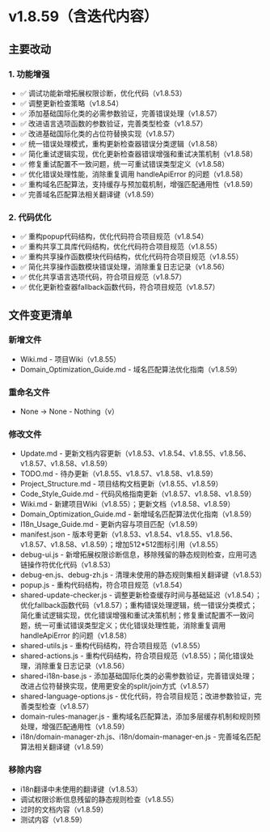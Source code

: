 # v1.8.59（含迭代内容）

## 主要改动

### 1. 功能增强

- ✅ 调试功能新增拓展权限诊断，优化代码（v1.8.53）
- ✅ 调整更新检查策略（v1.8.54）
- ✅ 添加基础国际化类的必需参数验证，完善错误处理（v1.8.57）
- ✅ 改进语言选项函数的参数验证，完善类型检查（v1.8.57）
- ✅ 改进基础国际化类的占位符替换实现（v1.8.57）
- ✅ 统一错误处理模式，重构更新检查器错误分类逻辑（v1.8.58）
- ✅ 简化重试逻辑实现，优化更新检查器错误增强和重试决策机制（v1.8.58）
- ✅ 修复重试配置不一致问题，统一可重试错误类型定义（v1.8.58）
- ✅ 优化错误处理性能，消除重复调用 handleApiError 的问题（v1.8.58）
- ✅ 重构域名匹配算法，支持缓存与预加载机制，增强匹配通用性（v1.8.59）
- ✅ 完善域名匹配算法相关翻译键（v1.8.59）

### 2. 代码优化

- ✅ 重构popup代码结构，优化代码符合项目规范（v1.8.54）
- ✅ 重构共享工具库代码结构，优化代码符合项目规范（v1.8.55）
- ✅ 重构共享操作函数模块代码结构，优化代码符合项目规范（v1.8.55）
- ✅ 简化共享操作函数模块错误处理，消除重复日志记录（v1.8.56）
- ✅ 优化共享语言选项代码，符合项目规范（v1.8.57）
- ✅ 优化更新检查器fallback函数代码，符合项目规范（v1.8.57）

## 文件变更清单

### 新增文件

- Wiki.md - 项目Wiki（v1.8.55）
- Domain_Optimization_Guide.md - 域名匹配算法优化指南（v1.8.59）

### 重命名文件

- None → None - Nothing（v）

### 修改文件

- Update.md - 更新文档内容更新（v1.8.53、v1.8.54、v1.8.55、v1.8.56、v1.8.57、v1.8.58、v1.8.59）
- TODO.md - 待办更新（v1.8.55、v1.8.57、v1.8.58、v1.8.59）
- Project_Structure.md - 项目结构文档更新（v1.8.55、v1.8.59）
- Code_Style_Guide.md - 代码风格指南更新（v1.8.57、v1.8.58、v1.8.59）
- Wiki.md - 新建项目Wiki（v1.8.55）；更新文档（v1.8.58、v1.8.59）
- Domain_Optimization_Guide.md - 新增域名匹配算法优化指南（v1.8.59）
- I18n_Usage_Guide.md - 更新内容与项目匹配（v1.8.59）
- manifest.json - 版本号更新（v1.8.53、v1.8.54、v1.8.55、v1.8.56、v1.8.57、v1.8.58、v1.8.59）；增加512*512图标引用（v1.8.55）
- debug-ui.js - 新增拓展权限诊断信息，移除残留的静态规则检查，应用可选链操作符优化代码（v1.8.53）
- debug-en.js、debug-zh.js - 清理未使用的静态规则集相关翻译键（v1.8.53）
- popup.js - 重构代码结构，符合项目规范（v1.8.54）
- shared-update-checker.js - 调整更新检查缓存时间与基础延迟（v1.8.54）；优化fallback函数代码（v1.8.57）；重构错误处理逻辑，统一错误分类模式；简化重试逻辑实现，优化错误增强和重试决策机制；修复重试配置不一致问题，统一可重试错误类型定义；优化错误处理性能，消除重复调用 handleApiError 的问题（v1.8.58）
- shared-utils.js - 重构代码结构，符合项目规范（v1.8.55）
- shared-actions.js - 重构代码结构，符合项目规范（v1.8.55）；简化错误处理，消除重复日志记录（v1.8.56）
- shared-i18n-base.js - 添加基础国际化类的必需参数验证，完善错误处理；改进占位符替换实现，使用更安全的split/join方式（v1.8.57）
- shared-language-options.js - 优化代码，符合项目规范；改进参数验证，完善类型检查（v1.8.57）
- domain-rules-manager.js - 重构域名匹配算法，添加多层缓存机制和规则预处理，增强匹配通用性（v1.8.59）
- i18n/domain-manager-zh.js、i18n/domain-manager-en.js - 完善域名匹配算法相关翻译键（v1.8.59）

### 移除内容

- i18n翻译中未使用的翻译键（v1.8.53）
- 调试权限诊断信息残留的静态规则检查（v1.8.55）
- 过时的文档内容（v1.8.59）
- 测试内容（v1.8.59）